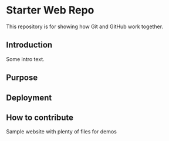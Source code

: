 # Starter Web Repo

This repository is for showing how Git and GitHub work together.

## Introduction

Some intro text.

## Purpose

## Deployment

## How to contribute

Sample website with plenty of files for demos